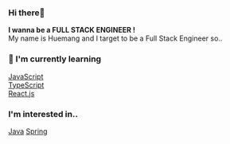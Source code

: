 ### Hi there👋

**I wanna be a FULL STACK ENGINEER !**  
My name is Huemang and I target to be a Full Stack Engineer so..

### 🌱 I'm currently learning
[JavaScript](https://ko.wikipedia.org/wiki/%EC%9E%90%EB%B0%94%EC%8A%A4%ED%81%AC%EB%A6%BD%ED%8A%B8)   
[TypeScript](https://ko.wikipedia.org/wiki/%ED%83%80%EC%9E%85%EC%8A%A4%ED%81%AC%EB%A6%BD%ED%8A%B8)    
[React.js](https://ko.wikipedia.org/wiki/%EB%A6%AC%EC%95%A1%ED%8A%B8_(%EC%9B%B9_%ED%94%84%EB%A0%88%EC%9E%84%EC%9B%8C%ED%81%AC))  

### I'm interested in..
[Java](https://ko.wikipedia.org/wiki/%EC%9E%90%EB%B0%94_(%ED%94%84%EB%A1%9C%EA%B7%B8%EB%9E%98%EB%B0%8D_%EC%96%B8%EC%96%B4))  
[Spring](https://ko.wikipedia.org/wiki/%EC%8A%A4%ED%94%84%EB%A7%81_%ED%94%84%EB%A0%88%EC%9E%84%EC%9B%8C%ED%81%AC)

<!--
**KIMHUEMANG/Kimhuemang** is a ✨ _special_ ✨ repository because its `README.md` (this file) appears on your GitHub profile.

Here are some ideas to get you started:

- 🔭 I’m currently working on ...
- 🌱 I’m currently learning ...
- 👯 I’m looking to collaborate on ...
- 🤔 I’m looking for help with ...
- 💬 Ask me about ...
- 📫 How to reach me: ...
- 😄 Pronouns: ...
- ⚡ Fun fact: ...
-->

